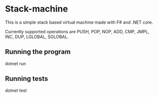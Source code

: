 # Stack-machine

This is a simple stack based virtual machine made with F# and .NET core.

Currently supported operations are PUSH, POP, NOP, ADD, CMP, JMPL, INC, DUP, LGLOBAL, SGLOBAL.

## Running the program
dotnet run

## Running tests
dotnet test